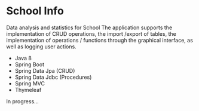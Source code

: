 # School Info
Data analysis and statistics for School
The application supports the implementation of CRUD operations, the import /export of tables, the implementation of operations / functions through the graphical interface, as well as logging user actions.

- Java 8
- Spring Boot
- Spring Data Jpa (CRUD)
- Spring Data Jdbc (Procedures)
- Spring MVC
- Thymeleaf

In progress...
